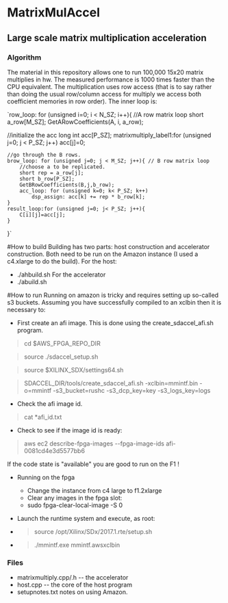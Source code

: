 # MatrixMulAccel
## Large scale matrix multiplication acceleration
### Algorithm
The material in this repository allows one to run 100,000 15x20 matrix multiplies in hw. The measured performance is 1000 times faster than the CPU equivalent. The multiplication uses row access (that is to say rather than doing the usual row/column access for multiply we access both coefficient memories in row order). The inner loop is:

`row_loop: for (unsigned i=0; i < N_SZ; i++){ //A row matrix loop
	 short a_row[M_SZ];
	 GetARowCoefficients(A, i, a_row);

   //initialize the acc
    long int acc[P_SZ];
    matrixmultiply_label1:for (unsigned j=0; j < P_SZ; j++)
    	acc[j]=0;

    //go through the B rows.
    brow_loop: for (unsigned j=0; j < M_SZ; j++){ // B row matrix loop
    	//choose a to be replicated.
    	short rep = a_row[j];
    	short b_row[P_SZ];
    	GetBRowCoefficients(B,j,b_row);
    	acc_loop: for (unsigned k=0; k< P_SZ; k++)
    		dsp_assign: acc[k] += rep * b_row[k];
    }
    result_loop:for (unsigned j=0; j< P_SZ; j++){
    	C[i][j]=acc[j];
    }
 }`

#How to build
Building has two parts: host construction and accelerator construction. Both need to be run on the Amazon instance (I used a c4.xlarge to do the build).
For the host:
* ./ahbuild.sh
For the accelerator
* ./abuild.sh

#How to run
Running on amazon is tricky and requires setting up so-called s3 buckets. Assuming you have successfully compiled to an xclbin then it is necessary to:

* First create an afi image. This is done using the create_sdaccel_afi.sh program.
>cd $AWS_FPGA_REPO_DIR

>source ./sdaccel_setup.sh

> source $XILINX_SDX/settings64.sh

>SDACCEL_DIR/tools/create_sdaccel_afi.sh -xclbin=mmintf.bin -o=mmintf -s3_bucket=rushc -s3_dcp_key=key -s3_logs_key=logs

* Check the afi image id.
> cat *afi_id.txt

* Check to see if the image id is ready:

> aws ec2 describe-fpga-images --fpga-image-ids afi-0081cd4e3d5577bb6

If the code state is "available" you are good to run on the F1 !


* Running on the fpga
  * Change the instance from c4 large to f1.2xlarge
  * Clear any images in the fpga slot:
   * sudo fpga-clear-local-image -S 0

* Launch the runtime system and execute, as root:
 * > source /opt/Xilinx/SDx/2017.1.rte/setup.sh
 * > ./mmintf.exe mmintf.awsxclbin


### Files

* matrixmultiply.cpp/.h -- the accelerator
* host.cpp -- the core of the host program
* setupnotes.txt notes on using Amazon.
